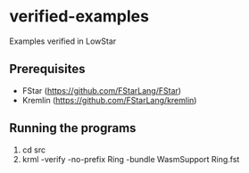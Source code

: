 # verified-examples
Examples verified in LowStar

## Prerequisites

- FStar (https://github.com/FStarLang/FStar)
- Kremlin (https://github.com/FStarLang/kremlin)

## Running the programs

1. cd src
2. krml -verify -no-prefix Ring -bundle WasmSupport Ring.fst